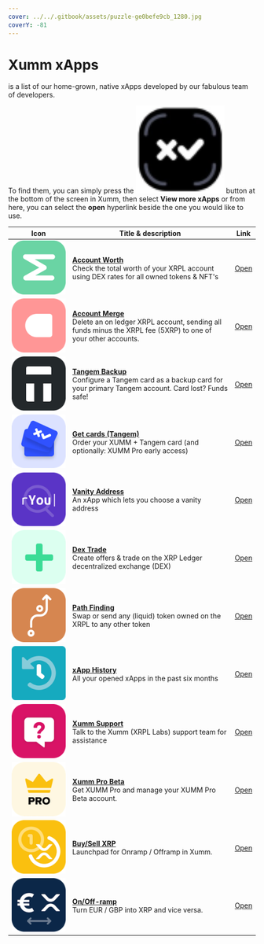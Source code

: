 ```yaml
---
cover: ../../.gitbook/assets/puzzle-ge0befe9cb_1280.jpg
coverY: -81
---
```


# Xumm xApps

&#x20;is a list of our home-grown, native xApps developed by our fabulous team of developers.

To find them, you can simply press the <img src="../../.gitbook/assets/Xumm Home Screen Button" alt="" data-size="line"> button at the bottom of the screen in Xumm, then select **View more xApps** or from here, you can select the **open** hyperlink beside the one you would like to use.

| Icon                                                   | Title & description                                                                                                                                                                                                                     | Link                                                    |
| ------------------------------------------------------ | --------------------------------------------------------------------------------------------------------------------------------------------------------------------------------------------------------------------------------------- | ------------------------------------------------------- |
| ![](<../../.gitbook/assets/image (5) (1) (1) (1).png>) | <p><strong></strong><a href="account-worth.md"><strong>Account Worth</strong></a><strong></strong><br><strong></strong>Check the total worth of your XRPL account using DEX rates for all owned tokens &#x26; NFT's</p>                 | [Open](https://xumm.app/detect/xapp:xumm.accountworth)  |
| ![](<../../.gitbook/assets/image (4) (1).png>)         | <p><strong></strong><a href="account-merge.md"><strong>Account Merge</strong></a><strong></strong><br><strong></strong>Delete an on ledger XRPL account, sending all funds minus the XRPL fee (5XRP) to one of your other accounts.</p> | [Open](https://xumm.app/detect/xapp:xumm.accountmerge)  |
| ![](<../../.gitbook/assets/image (3) (1) (1) (1).png>) | <p><strong></strong><a href="tangem-backup.md"><strong>Tangem Backup</strong></a><strong></strong><br><strong></strong>Configure a Tangem card as a backup card for your primary Tangem account. Card lost? Funds safe!</p>             | [Open](https://xumm.app/detect/xapp:xumm.tangem-backup) |
| ![](<../../.gitbook/assets/image (2) (2) (1).png>)     | <p><strong></strong><a href="get-cards-tangem.md"><strong>Get cards (Tangem)</strong></a><strong></strong><br><strong></strong>Order your XUMM + Tangem card (and optionally: XUMM Pro early access)</p>                                | [Open](https://xumm.app/detect/xapp:xumm.tangem-order)  |
| ![](<../../.gitbook/assets/image (6) (1).png>)         | <p><strong></strong><a href="../xrpl-services/vanity-address.md"><strong>Vanity Address</strong></a><strong></strong><br><strong></strong>An xApp which lets you choose a vanity address</p>                                            | [Open](https://xumm.app/detect/xapp:xumm.vanity)        |
| ![](<../../.gitbook/assets/image (1) (2) (1).png>)     | <p><strong></strong><a href="dex-trade.md"><strong>Dex Trade</strong></a><strong></strong><br><strong></strong>Create offers &#x26; trade on the XRP Ledger decentralized exchange (DEX)</p>                                            | [Open](https://xumm.app/detect/xapp:xumm.dex)           |
| ![](<../../.gitbook/assets/image (2) (2) (2).png>)     | <p><strong></strong><a href="path-finding.md"><strong>Path Finding</strong></a><strong></strong><br><strong></strong>Swap or send any (liquid) token owned on the XRPL to any other token</p>                                           | [Open](https://xumm.app/detect/xapp:xumm.pathfinding)   |
| ![](<../../.gitbook/assets/image (7) (1).png>)         | <p><strong></strong><a href="xapp-history.md"><strong>xApp History</strong></a><strong></strong><br><strong></strong>All your opened xApps in the past six months</p>                                                                   | [Open](https://xumm.app/detect/xapp:xumm.history)       |
| ![](<../../.gitbook/assets/image (8) (1).png>)         | <p><strong></strong><a href="xumm-support.md"><strong>Xumm Support</strong></a><strong></strong><br><strong></strong>Talk to the Xumm (XRPL Labs) support team for assistance</p>                                                       | [Open](https://xumm.app/detect/xapp:xumm.support)       |
| ![](<../../.gitbook/assets/image (10).png>)            | <p><strong></strong><a href="xumm-pro-beta.md"><strong>Xumm Pro Beta</strong></a><strong></strong><br><strong></strong>Get XUMM Pro and manage your XUMM Pro Beta account.</p>                                                          | [Open](https://xumm.app/detect/xapp:xumm.pro-beta)      |
| ![](<../../.gitbook/assets/image (2) (3) (1).png>)     | <p><strong></strong><a href="buy-sell-xrp/"><strong>Buy/Sell XRP</strong></a><strong></strong><br><strong></strong>Launchpad for Onramp / Offramp in Xumm.</p>                                                                          | [Open](https://xumm.app/detect/xapp:xumm.buysellxrp)    |
| ![](<../../.gitbook/assets/image (9) (1) (1).png>)     | <p><strong></strong><a href="../../xumm-pro-beta/features-of-pro/on-off-ramp/"><strong>On/Off-ramp</strong></a><strong></strong><br><strong></strong>Turn EUR / GBP into XRP and vice versa.</p>                                        | [Open](https://xumm.app/detect/xapp:xumm.onofframp)     |

